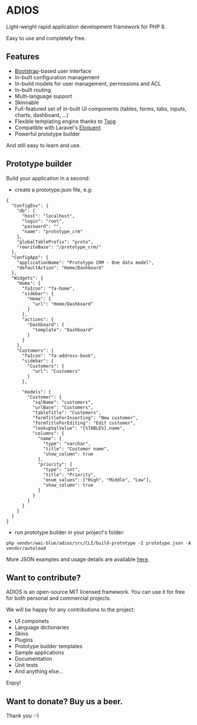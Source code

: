 # ADIOS

Light-weight rapid application development framework for PHP 8.

Easy to use and completely free.

## Features

  * [Bootstrap](https://getbootstrap.com)-based user interface
  * In-built configuration management
  * In-build models for user management, permissions and ACL
  * In-built routing
  * Multi-language support
  * Skinnable
  * Full-featured set of in-built UI components (tables, forms, tabs, inputs, charts, dashboard, ...)
  * Flexible templating engine thanks to [Twig](https://twig.symfony.com)
  * Compatible with Laravel's [Eloquent](https://laravel.com/docs/eloquent)
  * Powerful prototype builder

And still easy to learn and use.

## Prototype builder

Build your application in a second:

  * create a prototype.json file, e.g:

```
{
  "ConfigEnv": {
    "db": {
      "host": "localhost",
      "login": "root",
      "password": "",
      "name": "prototype_crm"
    },
    "globalTablePrefix": "proto",
    "rewriteBase": "/prototype_crm/"
  },
  "ConfigApp": {
    "applicationName": "Prototype CRM - One data model",
    "defaultAction": "Home/Dashboard"
  },
  "Widgets": {
    "Home": {
      "faIcon": "fa-home",
      "sidebar": {
        "Home": {
          "url": "Home/Dashboard"
        }
      },
      "actions": {
        "Dashboard": {
          "template": "Dashboard"
        }
      }
    },
    "Customers": {
      "faIcon": "fa-address-book",
      "sidebar": {
        "Customers": {
          "url": "Customers"
        }
      },

      "models": {
        "Customer": {
          "sqlName": "customers",
          "urlBase": "Customers",
          "tableTitle": "Customers",
          "formTitleForInserting": "New customer",
          "formTitleForEditing": "Edit customer",
          "lookupSqlValue": "{%TABLE%}.name",
          "columns": {
            "name": {
              "type": "varchar",
              "title": "Customer name",
              "show_column": true
            },
            "priority": {
              "type": "int",
              "title": "Priority",
              "enum_values": ["High", "Middle", "Low"],
              "show_column": true
            }
          }
        }
      }
    }
  }
}
```

  * run prototype builder in your project's folder:

```
php vendor/wai-blue/adios/src/CLI/build-prototype -I prototype.json -A vendor/autoload
```

More JSON examples and usage details are available [here](docs/Prototype/user-guide.md).

## Want to contribute?

ADIOS is an open-source MIT licensed framework. You can use it for free for both personal and commercial projects.

We will be happy for any contributions to the project:

  * UI componets
  * Language dictionaries
  * Skins
  * Plugins
  * Prototype builder templates
  * Sample applications
  * Documentation
  * Unit tests
  * And anything else...

Enjoy!

## Want to donate? Buy us a beer.

Thank you :-)